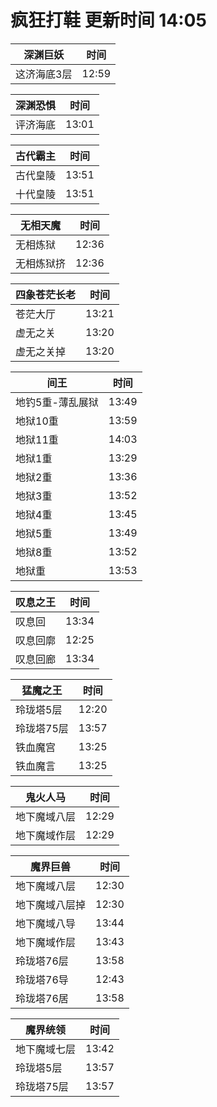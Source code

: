 # 疯狂打鞋 更新时间 14:05

| 深渊巨妖   | 时间    |
|--------|-------|
| 这济海底3层 | 12:59 |

| 深渊恐惧   | 时间    |
|--------|-------|
| 评济海底 | 13:01 |

| 古代霸主   | 时间    |
|--------|-------|
| 古代皇陵 | 13:51 |
| 十代皇陵 | 13:51 |

| 无相天魔   | 时间    |
|--------|-------|
| 无相炼狱 | 12:36 |
| 无相炼狱挤 | 12:36 |

| 四象苍茫长老   | 时间    |
|--------|-------|
| 苍茫大厅 | 13:21 |
| 虚无之关 | 13:20 |
| 虚无之关掉 | 13:20 |

| 间王   | 时间    |
|--------|-------|
| 地钓5重-薄乱展狱 | 13:49 |
| 地狱10重 | 13:59 |
| 地狱11重 | 14:03 |
| 地狱1重 | 13:29 |
| 地狱2重 | 13:36 |
| 地狱3重 | 13:52 |
| 地狱4重 | 13:45 |
| 地狱5重 | 13:49 |
| 地狱8重 | 13:52 |
| 地狱重 | 13:53 |

| 叹息之王   | 时间    |
|--------|-------|
| 叹息回 | 13:34 |
| 叹息回廓 | 12:25 |
| 叹息回廊 | 13:34 |

| 猛魔之王   | 时间    |
|--------|-------|
| 玲珑塔5层 | 12:20 |
| 玲珑塔75层 | 13:57 |
| 铁血魔宫 | 13:25 |
| 铁血魔言 | 13:25 |

| 鬼火人马   | 时间    |
|--------|-------|
| 地下魔域八层 | 12:29 |
| 地下魔域作层 | 12:29 |

| 魔界巨兽   | 时间    |
|--------|-------|
| 地下魔域八层 | 12:30 |
| 地下魔域八层掉 | 12:30 |
| 地下魔域八导 | 13:44 |
| 地下魔域作层 | 13:43 |
| 玲珑塔76层 | 13:58 |
| 玲珑塔76导 | 12:43 |
| 玲珑塔76居 | 13:58 |

| 魔界统领   | 时间    |
|--------|-------|
| 地下魔域七层 | 13:42 |
| 玲珑塔5层 | 13:57 |
| 玲珑塔75层 | 13:57 |